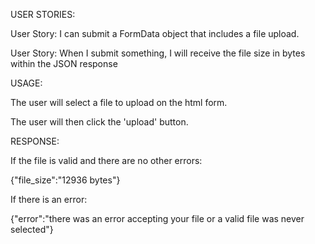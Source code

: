 USER STORIES: 


User Story: I can submit a FormData object that includes a file upload.


User Story: When I submit something, I will receive the file size in bytes within the JSON response


USAGE:

The user will select a file to upload on the html form.

The user will then click the 'upload' button.


RESPONSE:

If the file is valid and there are no other errors:

{"file_size":"12936 bytes"}


If there is an error:

{"error":"there was an error accepting your file or a valid file was never selected"}